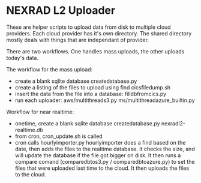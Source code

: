 # NEXRAD L2 Uploader

These are helper scripts to upload data from disk to multiple cloud providers. Each cloud provider has it's own directory. The shared directory mostly deals with things that are independant of provider.  

There are two workflows. One handles mass uploads, the other uploads today's data.

The workflow for the mass upload:
+ create a blank sqlite database
  createdatabase.py <nameofdatabasefile>
+ create a listing of the files to upload using find
  cicsfiledump.sh
+ insert the data from the file into a database:
  filldbfromcics.py <nameofdatabasefile> <nameoftextfile>
+ run each uploader:
  aws/multithreads3.py  <radarpath> <dbname>
  ms/multithreadazure_builtin.py <radarpath> <dbname>

Workflow for near realtime:
 + onetime, create a blank sqlite database
   createdatabase.py nexradl2-realtime.db
 + from cron, cron_update.sh is called 
 + cron calls hourlyimporter.py
   hourlyimporter does a find based on the date, then adds the files to the realtime database. It checks the size, and will update the database if the file got bigger on disk. It then runs a compare comand (comparedbtos3.py / comparedbtoazure.py) to set the files that were uploaded last time to the cloud. It then uploads the files to the cloud. 
